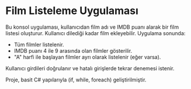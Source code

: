 # Film Listeleme Uygulaması

Bu konsol uygulaması, kullanıcıdan film adı ve IMDB puanı alarak bir film listesi oluşturur. Kullanıcı dilediği kadar film ekleyebilir. Uygulama sonunda:

- Tüm filmler listelenir.
- IMDB puanı 4 ile 9 arasında olan filmler gösterilir.
- "A" harfi ile başlayan filmler ayrı olarak listelenir (eğer varsa).

Kullanıcı girdileri doğrulanır ve hatalı girişlerde tekrar denemesi istenir.

Proje, basit C# yapılarıyla (if, while, foreach) geliştirilmiştir. 
